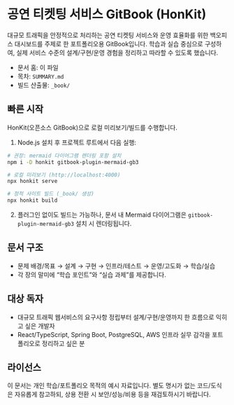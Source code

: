 # 공연 티켓팅 서비스 GitBook (HonKit)

대규모 트래픽을 안정적으로 처리하는 공연 티켓팅 서비스와 운영 효율화를 위한 백오피스 대시보드를 주제로 한 포트폴리오용 GitBook입니다. 학습과 실습 중심으로 구성하여, 실제 서비스 수준의 설계/구현/운영 경험을 정리하고 따라할 수 있도록 했습니다.

- 문서 홈: 이 파일
- 목차: `SUMMARY.md`
- 빌드 산출물: `_book/`

## 빠른 시작

HonKit(오픈소스 GitBook)으로 로컬 미리보기/빌드를 수행합니다.

1) Node.js 설치 후 프로젝트 루트에서 다음 실행:

```bash
# 권장: mermaid 다이어그램 렌더링 포함 설치
npm i -D honkit gitbook-plugin-mermaid-gb3

# 로컬 미리보기 (http://localhost:4000)
npx honkit serve

# 정적 사이트 빌드 (_book/ 생성)
npx honkit build
```

2) 플러그인 없이도 빌드는 가능하나, 문서 내 Mermaid 다이어그램은 `gitbook-plugin-mermaid-gb3` 설치 시 렌더링됩니다.

## 문서 구조

- 문제 배경/목표 → 설계 → 구현 → 인프라/테스트 → 운영/고도화 → 학습/실습
- 각 장의 말미에 “학습 포인트”와 “실습 과제”를 제공합니다.

## 대상 독자

- 대규모 트래픽 웹서비스의 요구사항 정립부터 설계/구현/운영까지 한 흐름으로 익히고 싶은 개발자
- React/TypeScript, Spring Boot, PostgreSQL, AWS 인프라 실무 감각을 포트폴리오로 정리하고 싶은 분

## 라이선스

이 문서는 개인 학습/포트폴리오 목적의 예시 자료입니다. 별도 명시가 없는 코드/도식은 자유롭게 참고하되, 상용 전환 시 보안/성능/비용 등을 재검토하시기 바랍니다.
